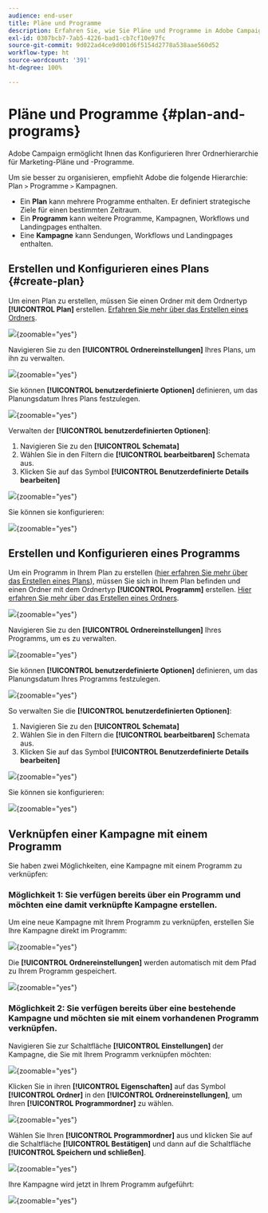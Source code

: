 ```yaml
---
audience: end-user
title: Pläne und Programme
description: Erfahren Sie, wie Sie Pläne und Programme in Adobe Campaign erstellen und konfigurieren können.
exl-id: 0307bcb7-7ab5-4226-bad1-cb7cf10e97fc
source-git-commit: 9d022ad4ce9d001d6f5154d2778a538aae560d52
workflow-type: ht
source-wordcount: '391'
ht-degree: 100%

---
```


# Pläne und Programme {#plan-and-programs}

Adobe Campaign ermöglicht Ihnen das Konfigurieren Ihrer Ordnerhierarchie für Marketing-Pläne und -Programme.

Um sie besser zu organisieren, empfiehlt Adobe die folgende Hierarchie: Plan `>` Programme `>` Kampagnen.

* Ein **Plan** kann mehrere Programme enthalten. Er definiert strategische Ziele für einen bestimmten Zeitraum.
* Ein **Programm** kann weitere Programme, Kampagnen, Workflows und Landingpages enthalten.
* Eine **Kampagne** kann Sendungen, Workflows und Landingpages enthalten.

## Erstellen und Konfigurieren eines Plans {#create-plan}

Um einen Plan zu erstellen, müssen Sie einen Ordner mit dem Ordnertyp **[!UICONTROL Plan]** erstellen. [Erfahren Sie mehr über das Erstellen eines Ordners](../get-started/work-with-folders.md).

![](assets/plan_create.png){zoomable="yes"}

Navigieren Sie zu den **[!UICONTROL Ordnereinstellungen]** Ihres Plans, um ihn zu verwalten.

![](assets/plan_settings.png){zoomable="yes"}

Sie können **[!UICONTROL benutzerdefinierte Optionen]** definieren, um das Planungsdatum Ihres Plans festzulegen.

![](assets/plan_options.png){zoomable="yes"}

Verwalten der **[!UICONTROL benutzerdefinierten Optionen]**:

1. Navigieren Sie zu den **[!UICONTROL Schemata]**
1. Wählen Sie in den Filtern die **[!UICONTROL bearbeitbaren]** Schemata aus.
1. Klicken Sie auf das Symbol **[!UICONTROL Benutzerdefinierte Details bearbeiten]**

![](assets/plan_edit.png){zoomable="yes"}

Sie können sie konfigurieren:

![](assets/plan_customfields.png){zoomable="yes"}

## Erstellen und Konfigurieren eines Programms

Um ein Programm in Ihrem Plan zu erstellen ([hier erfahren Sie mehr über das Erstellen eines Plans](#create-plan)), müssen Sie sich in Ihrem Plan befinden und einen Ordner mit dem Ordnertyp **[!UICONTROL Programm]** erstellen. [Hier erfahren Sie mehr über das Erstellen eines Ordners](../get-started/work-with-folders.md).

![](assets/program_create.png){zoomable="yes"}

Navigieren Sie zu den **[!UICONTROL Ordnereinstellungen]** Ihres Programms, um es zu verwalten.

![](assets/program_settings.png){zoomable="yes"}

Sie können **[!UICONTROL benutzerdefinierte Optionen]** definieren, um das Planungsdatum Ihres Programms festzulegen.

![](assets/program_options.png){zoomable="yes"}

So verwalten Sie die **[!UICONTROL benutzerdefinierten Optionen]**:

1. Navigieren Sie zu den **[!UICONTROL Schemata]**
1. Wählen Sie in den Filtern die **[!UICONTROL bearbeitbaren]** Schemata aus.
1. Klicken Sie auf das Symbol **[!UICONTROL Benutzerdefinierte Details bearbeiten]**

![](assets/program_edit.png){zoomable="yes"}

Sie können sie konfigurieren:

![](assets/program_customfields.png){zoomable="yes"}

## Verknüpfen einer Kampagne mit einem Programm

Sie haben zwei Möglichkeiten, eine Kampagne mit einem Programm zu verknüpfen:

### Möglichkeit 1: Sie verfügen bereits über ein Programm und möchten eine damit verknüpfte Kampagne erstellen.

Um eine neue Kampagne mit Ihrem Programm zu verknüpfen, erstellen Sie Ihre Kampagne direkt im Programm:

![](assets/program_campaign_create.png){zoomable="yes"}

Die **[!UICONTROL Ordnereinstellungen]** werden automatisch mit dem Pfad zu Ihrem Programm gespeichert.

![](assets/program_campaign_folder.png){zoomable="yes"}

### Möglichkeit 2: Sie verfügen bereits über eine bestehende Kampagne und möchten sie mit einem vorhandenen Programm verknüpfen.

Navigieren Sie zur Schaltfläche **[!UICONTROL Einstellungen]** der Kampagne, die Sie mit Ihrem Programm verknüpfen möchten:

![](assets/campaign_settings.png){zoomable="yes"}

Klicken Sie in ihren **[!UICONTROL Eigenschaften]** auf das Symbol **[!UICONTROL Ordner]** in den **[!UICONTROL Ordnereinstellungen]**, um Ihren **[!UICONTROL Programmordner]** zu wählen.

![](assets/campaign_folder.png){zoomable="yes"}

Wählen Sie Ihren **[!UICONTROL Programmordner]** aus und klicken Sie auf die Schaltfläche **[!UICONTROL Bestätigen]** und dann auf die Schaltfläche **[!UICONTROL Speichern und schließen]**.

![](assets/campaign_linked.png){zoomable="yes"}

Ihre Kampagne wird jetzt in Ihrem Programm aufgeführt:

![](assets/campaign_in_program.png){zoomable="yes"}
